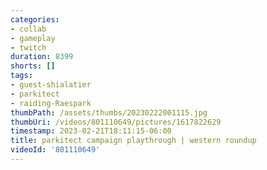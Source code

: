 ```yaml
---
categories:
- collab
- gameplay
- twitch
duration: 8399
shorts: []
tags:
- guest-shialatier
- parkitect
- raiding-Raespark
thumbPath: /assets/thumbs/20230222001115.jpg
thumbUri: /videos/801110649/pictures/1617822629
timestamp: 2023-02-21T18:11:15-06:00
title: parkitect campaign playthrough | western roundup
videoId: '801110649'
---
```

